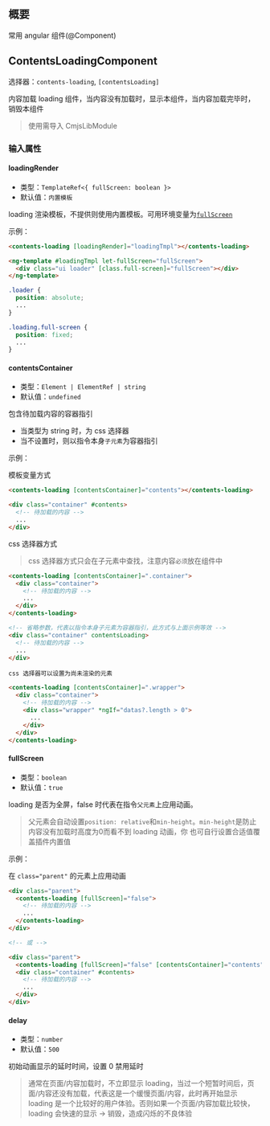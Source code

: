 ## 概要

常用 angular 组件(@Component)

## ContentsLoadingComponent

选择器：`contents-loading`, `[contentsLoading]`

内容加载 loading 组件，当内容没有加载时，显示本组件，当内容加载完毕时，销毁本组件

> 使用需导入 CmjsLibModule

### 输入属性

#### loadingRender

- 类型：`TemplateRef<{ fullScreen: boolean }>`
- 默认值：`内置模板`

loading 渲染模板，不提供则使用内置模板。可用环境变量为[`fullScreen`](#fullScreen)

示例：

``` html
<contents-loading [loadingRender]="loadingTmpl"></contents-loading>

<ng-template #loadingTmpl let-fullScreen="fullScreen">
  <div class="ui loader" [class.full-screen]="fullScreen"></div>
</ng-template>
```

``` css
.loader {
  position: absolute;
  ...
}

.loading.full-screen {
  position: fixed;
  ...
}
```

#### contentsContainer

- 类型：`Element | ElementRef | string`
- 默认值：`undefined`

包含待加载内容的容器指引

- 当类型为 string 时，为 css 选择器
- 当不设置时，则以指令本身`子元素`为容器指引

示例：

模板变量方式

``` html
<contents-loading [contentsContainer]="contents"></contents-loading>

<div class="container" #contents>
  <!-- 待加载的内容 -->
  ...
</div>
```

css 选择器方式

> css 选择器方式只会在子元素中查找，注意内容`必须`放在组件中

``` html
<contents-loading [contentsContainer]=".container">
  <div class="container">
    <!-- 待加载的内容 -->
    ...
  </div>
</contents-loading>

<!-- 省略参数，代表以指令本身子元素为容器指引，此方式与上面示例等效 -->
<div class="container" contentsLoading>
  <!-- 待加载的内容 -->
  ...
</div>
```

`css 选择器可以设置为尚未渲染的元素`

``` html
<contents-loading [contentsContainer]=".wrapper">
  <div class="container">
    <!-- 待加载的内容 -->
    <div class="wrapper" *ngIf="datas?.length > 0">
      ...
    </div>
  </div>
</contents-loading>
```

#### fullScreen

- 类型：`boolean`
- 默认值：`true`

loading 是否为全屏，false 时代表在指令`父元素`上应用动画。

> 父元素会自动设置`position: relative`和`min-height`。`min-height`是防止内容没有加载时高度为0而看不到 loading 动画，你
> 也可自行设置合适值覆盖插件内置值

示例：

在 `class="parent"` 的元素上应用动画

``` html
<div class="parent">
  <contents-loading [fullScreen]="false">
    <!-- 待加载的内容 -->
    ...
  </contents-loading>
</div>

<!-- 或 -->

<div class="parent">
  <contents-loading [fullScreen]="false" [contentsContainer]="contents"></contents-loading>
  <div class="container" #contents>
    <!-- 待加载的内容 -->
    ...
  </div>
</div>
```

#### delay

- 类型：`number`
- 默认值：`500`

初始动画显示的延时时间，设置 0 禁用延时

> 通常在页面/内容加载时，不立即显示 loading，当过一个短暂时间后，页面/内容还没有加载，代表这是一个缓慢页面/内容，此时再开始显示
> loading 是一个比较好的用户体验。否则如果一个页面/内容加载比较快，loading 会快速的显示 -> 销毁，造成闪烁的不良体验
